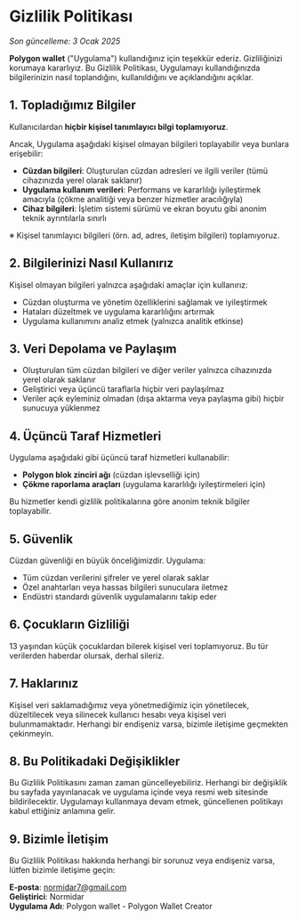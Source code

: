 # Gizlilik Politikası

_Son güncelleme: 3 Ocak 2025_

**Polygon wallet** ("Uygulama") kullandığınız için teşekkür ederiz. Gizliliğinizi korumaya kararlıyız. Bu Gizlilik Politikası, Uygulamayı kullandığınızda bilgilerinizin nasıl toplandığını, kullanıldığını ve açıklandığını açıklar.

## 1. Topladığımız Bilgiler

Kullanıcılardan **hiçbir kişisel tanımlayıcı bilgi toplamıyoruz**.

Ancak, Uygulama aşağıdaki kişisel olmayan bilgileri toplayabilir veya bunlara erişebilir:

- **Cüzdan bilgileri**: Oluşturulan cüzdan adresleri ve ilgili veriler (tümü cihazınızda yerel olarak saklanır)
- **Uygulama kullanım verileri**: Performans ve kararlılığı iyileştirmek amacıyla (çökme analitiği veya benzer hizmetler aracılığıyla)
- **Cihaz bilgileri**: İşletim sistemi sürümü ve ekran boyutu gibi anonim teknik ayrıntılarla sınırlı

※ Kişisel tanımlayıcı bilgileri (örn. ad, adres, iletişim bilgileri) toplamıyoruz.

## 2. Bilgilerinizi Nasıl Kullanırız

Kişisel olmayan bilgileri yalnızca aşağıdaki amaçlar için kullanırız:

- Cüzdan oluşturma ve yönetim özelliklerini sağlamak ve iyileştirmek
- Hataları düzeltmek ve uygulama kararlılığını artırmak
- Uygulama kullanımını analiz etmek (yalnızca analitik etkinse)

## 3. Veri Depolama ve Paylaşım

- Oluşturulan tüm cüzdan bilgileri ve diğer veriler yalnızca cihazınızda yerel olarak saklanır
- Geliştirici veya üçüncü taraflarla hiçbir veri paylaşılmaz
- Veriler açık eyleminiz olmadan (dışa aktarma veya paylaşma gibi) hiçbir sunucuya yüklenmez

## 4. Üçüncü Taraf Hizmetleri

Uygulama aşağıdaki gibi üçüncü taraf hizmetleri kullanabilir:

- **Polygon blok zinciri ağı** (cüzdan işlevselliği için)
- **Çökme raporlama araçları** (uygulama kararlılığı iyileştirmeleri için)

Bu hizmetler kendi gizlilik politikalarına göre anonim teknik bilgiler toplayabilir.

## 5. Güvenlik

Cüzdan güvenliği en büyük önceliğimizdir. Uygulama:

- Tüm cüzdan verilerini şifreler ve yerel olarak saklar
- Özel anahtarları veya hassas bilgileri sunuculara iletmez
- Endüstri standardı güvenlik uygulamalarını takip eder

## 6. Çocukların Gizliliği

13 yaşından küçük çocuklardan bilerek kişisel veri toplamıyoruz. Bu tür verilerden haberdar olursak, derhal sileriz.

## 7. Haklarınız

Kişisel veri saklamadığımız veya yönetmediğimiz için yönetilecek, düzeltilecek veya silinecek kullanıcı hesabı veya kişisel veri bulunmamaktadır. Herhangi bir endişeniz varsa, bizimle iletişime geçmekten çekinmeyin.

## 8. Bu Politikadaki Değişiklikler

Bu Gizlilik Politikasını zaman zaman güncelleyebiliriz. Herhangi bir değişiklik bu sayfada yayınlanacak ve uygulama içinde veya resmi web sitesinde bildirilecektir. Uygulamayı kullanmaya devam etmek, güncellenen politikayı kabul ettiğiniz anlamına gelir.

## 9. Bizimle İletişim

Bu Gizlilik Politikası hakkında herhangi bir sorunuz veya endişeniz varsa, lütfen bizimle iletişime geçin:

**E-posta**: normidar7@gmail.com  
**Geliştirici**: Normidar  
**Uygulama Adı**: Polygon wallet - Polygon Wallet Creator
